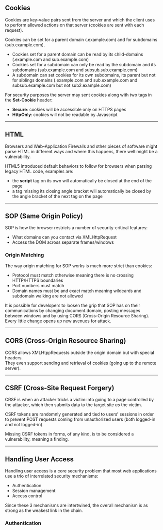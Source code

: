 ## Cookies

Cookies are key-value pairs sent from the server and which the client uses to perform allowed actions on that server (cookies are sent with each request).

Cookies can be set for a parent domain (.example.com) and for subdomains (sub.example.com).
- Cookies set for a parent domain can be read by its child-domains (.example.com and sub.example.com)
- Cookies set for a subdomain can only be read by the subdomain and its subdomains (sub.example.com and subsub.sub.example.com)
- A subdomain can set cookies for its own subdomains, its parent but not for siblings domains (.example.com and sub.example.com and subsub.example.com but not sub2.example.com)

For security purposes the server may sent cookies along with two tags in the **Set-Cookie** header:
- **Secure**: cookies will be accessible only on HTTPS pages
- **HttpOnly**: cookies will not be readable by Javascript

________

## HTML

Browsers and Web-Application Firewalls and other pieces of software might parse HTML in different ways and where this happens, there well might be a vulnerability.

HTML5 introduced default behaviors to follow for browsers when parsing legacy HTML code, examples are:
- the **script** tag on its own will automatically be closed at the end of the page
-  a tag missing its closing angle bracket will automatically be closed by the angle bracket of the next tag on the page


________

## SOP (Same Origin Policy)

SOP is how the browser restricts a number of security-critical features:
- What domains can you contact via XMLHttpRequest
- Access the DOM across separate frames/windows

### Origin Matching

The way origin matching for SOP works is much more strict than cookies:
- Protocol must match otherwise meaning there is no crossing HTTP/HTTPS boundaries
- Port numbers must match
- Domain names must be and exact match meaning wildcards and subdomain walking are not allowed

It is possible for developers to loosen the grip that SOP has on their communications by changing document.domain, posting messages between windows and by using CORS (Cross-Origin Resource Sharing).
Every little change opens up new avenues for attack.


________

## CORS (Cross-Origin Resource Sharing)

CORS allows XMLHtppRequests outside the origin domain but with special headers.  
They even support sending and retrieval of cookies (going up to the remote server).

________

## CSRF (Cross-Site Request Forgery)

CRSF is when an attacker tricks a victim into going to a page controlled by the attacker, which then submits data to the target site _as_ the victim.  

CSRF tokens are randomnly generated and tied to users' sessions in order to prevent POST requests coming from unauthorized users (both logged-in and not logged-in).

Missing CSRF tokens in forms, of any kind, is to be considered a vulnerability, meaning a finding.

________

## Handling User Access

Handling user access is a core security problem that most web applications use a trio of interrelated security mechanisms:

- Authentication
- Session management
- Access control

Since these 3 mechanisms are intertwined, the overall mechanism is as strong as the weakest link in the chain.

### Authentication

